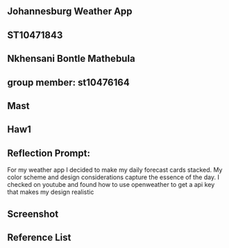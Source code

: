 ## Johannesburg Weather App
## ST10471843
## Nkhensani Bontle Mathebula
## group member: st10476164
## Mast
## Haw1

## Reflection Prompt:
For my weather app I decided to make my daily forecast cards stacked. My color scheme and design considerations capture the essence of the day. I checked on youtube and found how to use openweather
to get a api key that makes my design realistic

## Screenshot 

## Reference List
